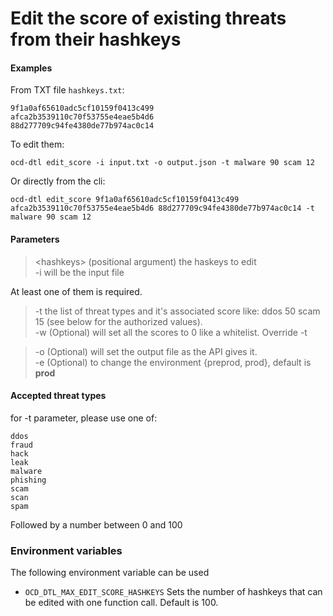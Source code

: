# Edit the score of existing threats from their hashkeys

#### Examples

From TXT file `hashkeys.txt`:

    9f1a0af65610adc5cf10159f0413c499
    afca2b3539110c70f53755e4eae5b4d6
    88d277709c94fe4380de77b974ac0c14

To edit them:
    
    ocd-dtl edit_score -i input.txt -o output.json -t malware 90 scam 12

Or directly from the cli:
    
    ocd-dtl edit_score 9f1a0af65610adc5cf10159f0413c499 afca2b3539110c70f53755e4eae5b4d6 88d277709c94fe4380de77b974ac0c14 -t malware 90 scam 12

#### Parameters

> <hashkeys\> (positional argument) the haskeys to edit   
> -i will be the input file  

At least one of them is required.  

> -t the list of threat types and it's associated score like: ddos 50 scam 15 (see below for the authorized values).  
> -w (Optional) will set all the scores to 0 like a whitelist. Override -t  

> -o (Optional) will set the output file as the API gives it.  
> -e (Optional) to change the environment {preprod, prod},  default is **prod**  

#### Accepted threat types

for -t parameter, please use one of:  

    ddos
    fraud
    hack
    leak
    malware
    phishing
    scam
    scan
    spam

Followed by a number between 0 and 100

### Environment variables

The following environment variable can be used 

* `OCD_DTL_MAX_EDIT_SCORE_HASHKEYS` Sets the number of hashkeys that can be edited with one function call. Default is 100.